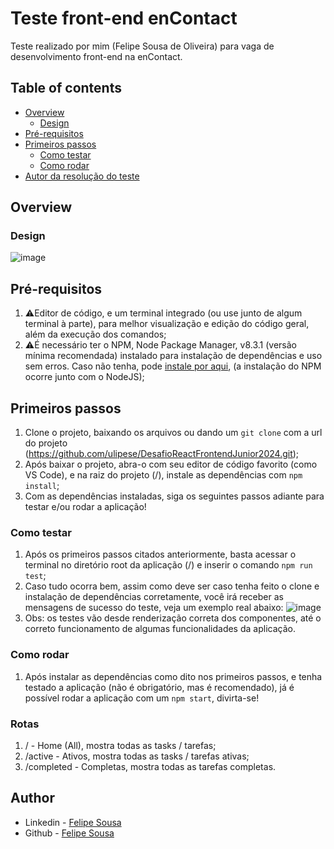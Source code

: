 # Teste front-end enContact
Teste realizado por mim (Felipe Sousa de Oliveira) para vaga de desenvolvimento front-end na enContact.

## Table of contents
- [Overview](#overview)
  - [Design](#design)
- [Pré-requisitos](#pre-requisitos)
- [Primeiros passos](#primeiros-passos)
  - [Como testar](#como-testar)
  - [Como rodar](#como-rodar)
- [Autor da resolução do teste](#author)

## Overview
### Design
   ![image](https://github.com/ulipese/DesafioReactFrontendJunior2024/assets/70922407/07391c27-2adc-4704-b725-762dbc3805c2)
   
## Pré-requisitos
1. ⚠️Editor de código, e um terminal integrado (ou use junto de algum terminal à parte), para melhor visualização e edição do código geral, além da execução dos comandos;
2. ⚠️É necessário ter o NPM, Node Package Manager, v8.3.1 (versão mínima recomendada) instalado para instalação de dependências e uso sem erros. Caso não tenha, pode [instale por aqui](https://nodejs.org/en), (a instalação do NPM ocorre junto com o NodeJS); 

## Primeiros passos
1. Clone o projeto, baixando os arquivos ou dando um ```git clone``` com a url do projeto (https://github.com/ulipese/DesafioReactFrontendJunior2024.git);
2. Após baixar o projeto, abra-o com seu editor de código favorito (como VS Code), e na raiz do projeto (/), instale as dependências com ```npm install```;
3. Com as dependências instaladas, siga os seguintes passos adiante para testar e/ou rodar a aplicação!
   
### Como testar
1. Após os primeiros passos citados anteriormente, basta acessar o terminal no diretório root da aplicação (/) e inserir o comando ```npm run test```;
2. Caso tudo ocorra bem, assim como deve ser caso tenha feito o clone e instalação de dependências corretamente, você irá receber as mensagens de sucesso do teste, veja um exemplo real abaixo: ![image](https://github.com/ulipese/DesafioReactFrontendJunior2024/assets/70922407/6be758f2-ffd0-45f1-8f4d-04d587921a07)
3. Obs: os testes vão desde renderização correta dos componentes, até o correto funcionamento de algumas funcionalidades da aplicação.
  
### Como rodar
1. Após instalar as dependências como dito nos primeiros passos, e tenha testado a aplicação (não é obrigatório, mas é recomendado), já é possível rodar a aplicação com um ```npm start```, divirta-se!

### Rotas
1. / - Home (All), mostra todas as tasks / tarefas;
2. /active - Ativos, mostra todas as tasks / tarefas ativas;
3. /completed - Completas, mostra todas as tarefas completas.

## Author
- Linkedin - [Felipe Sousa](https://www.linkedin.com/in/ulipese)
- Github - [Felipe Sousa](https://www.github.com/ulipese)
